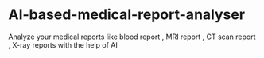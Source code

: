 # AI-based-medical-report-analyser
Analyze your medical reports like blood report , MRI report , CT scan report , X-ray reports with the help of AI
